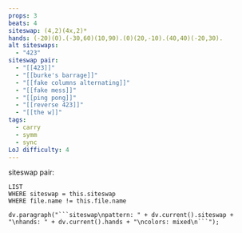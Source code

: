 ```yaml
---
props: 3
beats: 4
siteswap: (4,2)(4x,2)*
hands: (-20)(0).(-30,60)(10,90).(0)(20,-10).(40,40)(-20,30).
alt siteswaps:
  - "423"
siteswap pair:
  - "[[423]]"
  - "[[burke's barrage]]"
  - "[[fake columns alternating]]"
  - "[[fake mess]]"
  - "[[ping pong]]"
  - "[[reverse 423]]"
  - "[[the w]]"
tags:
  - carry
  - symm
  - sync
LoJ difficulty: 4
---
```


siteswap pair:
```dataview
LIST
WHERE siteswap = this.siteswap
WHERE file.name != this.file.name
```
```dataviewjs
dv.paragraph("```siteswap\npattern: " + dv.current().siteswap + "\nhands: " + dv.current().hands + "\ncolors: mixed\n```");
```
